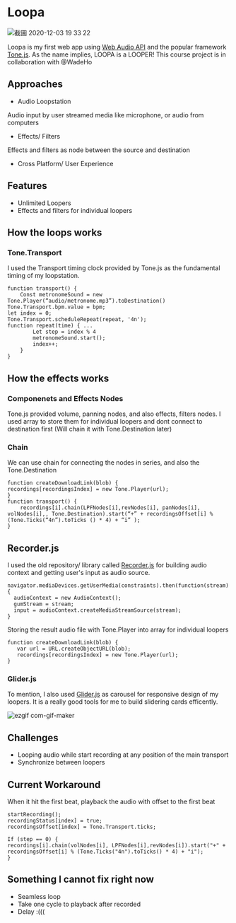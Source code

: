 # Loopa
![截圖 2020-12-03 19 33 22](https://user-images.githubusercontent.com/62586450/101012876-69bc8700-359e-11eb-8991-4df59a019776.png)

Loopa is my first web app using [Web Audio API](https://developer.mozilla.org/en-US/docs/Web/API/Web_Audio_API) and the popular framework [Tone.js](https://github.com/Tonejs/Tone.js/). As the name implies, LOOPA is a LOOPER! This course project is in collaboration with @WadeHo


## Approaches
- Audio Loopstation

Audio input by user streamed media like microphone, or audio from computers

- Effects/ Filters

Effects and filters as node between the source and destination
- Cross Platform/ User Experience

## Features
- Unlimited Loopers
- Effects and filters for individual loopers

## How the loops works
### Tone.Transport
I used the Transport timing clock provided by Tone.js as the fundamental timing of my loopstation.

```
function transport() {
	Const metronomeSound = new Tone.Player(“audio/metronome.mp3”).toDestination() 
Tone.Transport.bpm.value = bpm;
let index = 0;
Tone.Transport.scheduleRepeat(repeat, '4n');
function repeat(time) { ...   
		Let step = index % 4
		metronomeSound.start();
		index++;
	}
}
```

## How the effects works
### Componenets and Effects Nodes
Tone.js provided volume, panning nodes, and also effects, filters nodes. I used array to store them for individual loopers and dont connect to destination first (Will chain it with Tone.Destination later)

### Chain
We can use chain for connecting the nodes in series, and also the Tone.Destination
```
function createDownloadLink(blob) {
recordings[recordingsIndex] = new Tone.Player(url);
}
function transport() {
	recordings[i].chain(LPFNodes[i],revNodes[i], panNodes[i], volNodes[i],, Tone.Destination).start(“+” + recordingsOffset[i] %
(Tone.Ticks(“4n”).toTicks () * 4) + “i” );
}
```
    
## Recorder.js
I used the old repository/ library called [Recorder.js](https://github.com/mattdiamond/Recorderjs) for building audio context and getting user's input as audio source. 
```
navigator.mediaDevices.getUserMedia(constraints).then(function(stream) {
  audioContext = new AudioContext();
  gumStream = stream;
  input = audioContext.createMediaStreamSource(stream);
}
```
Storing the result audio file with Tone.Player into array for individual loopers
```
function createDownloadLink(blob) {
   var url = URL.createObjectURL(blob);
   recordings[recordingsIndex] = new Tone.Player(url);
}
```

### Glider.js
To mention, I also used [Glider.js](https://github.com/NickPiscitelli/Glider.js/) as carousel for responsive design of my loopers. It is a really good tools for me to build slidering cards efficently.

![ezgif com-gif-maker](https://user-images.githubusercontent.com/62586450/101012769-44c81400-359e-11eb-9155-20925d2c90c7.gif)

## Challenges
- Looping audio while start recording at any position of the main transport
- Synchronize between loopers


## Current Workaround
When it hit the first beat, playback the audio with offset to the first beat 
```
startRecording();
recordingStatus[index] = true;
recordingsOffset[index] = Tone.Transport.ticks;
```

```
If (step == 0) {
recordings[i].chain(volNodes[i], LPFNodes[i],revNodes[i]).start("+" + recordingsOffset[i] % (Tone.Ticks("4n").toTicks() * 4) + "i"); 
}

```

## Something I cannot fix right now
- Seamless loop
- Take one cycle to playback after recorded
- Delay :(((
